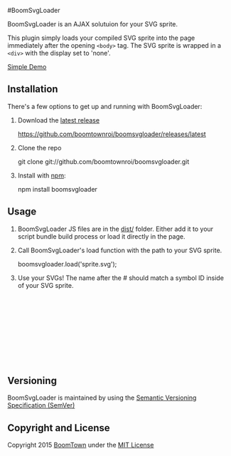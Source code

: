 #BoomSvgLoader

BoomSvgLoader is an AJAX solutuion for your SVG sprite.

This plugin simply loads your compiled SVG sprite into the page immediately after the opening <code>&lt;body&gt;</code> tag. The SVG sprite is wrapped in a <code>&lt;div&gt;</code> with the display set to 'none'.



[Simple Demo](http://boomtownroi.github.io/boomsvgloader/)


## Installation

There's a few options to get up and running with BoomSvgLoader:

1) Download the [latest release](https://github.com/boomtownroi/boomsvgloader/releases/latest)

	https://github.com/boomtownroi/boomsvgloader/releases/latest

2) Clone the repo 

	git clone git://github.com/boomtownroi/boomsvgloader.git

3) Install with [npm](https://www.npmjs.com/package/boomsvgloader): 

	npm install boomsvgloader



## Usage


1) BoomSvgLoader JS files are in the [dist/](https://github.com/boomtownroi/boomsvgloader/tree/master/dist) folder. Either add it to your script bundle build process or load it directly in the page.

	<script src='js/boomsvgloader.min.js'></script>
	
2) Call BoomSvgLoader's load function with the path to your SVG sprite.

	boomsvgloader.load('sprite.svg');

3) Use your SVGs! The name after the # should match a symbol ID inside of your SVG sprite.

	<svg><use xlink:href="#heart"/></svg>


## Versioning

BoomSvgLoader is maintained by using the [Semantic Versioning Specification (SemVer)](http://semver.org/)


## Copyright and License

Copyright 2015 [BoomTown](http://boomtownroi.com) under the [MIT License](https://github.com/BoomTownROI/boomsvgloader/blob/master/LICENSE.md)





